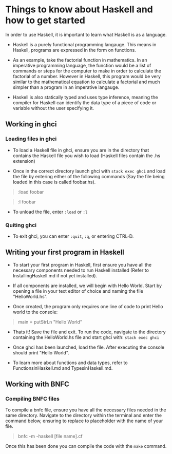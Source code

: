 # Things to know about Haskell and how to get started

In order to use Haskell, it is important to learn what Haskell is as a language. 

* Haskell is a purely functional programming langauge. This means in Haskell, programs are expressed in the form on functions. 

* As an example, take the factorial function in mathematics. In an imperative programming language, the function would be a list of commands or steps for the computer to make in order to calculate the factorial of a number. However in Haskell, this program would be very similar to the mathematical equation to calculate a factorial and much simpler than a program in an imperative langauge. 

* Haskell is also statically typed and uses type inference, meaning the compiler for Haskell can identify the data type of a piece of code or variable without the user specifying it.

## Working in ghci

### Loading files in ghci

* To load a Haskell file in ghci, ensure you are in the directory that contains the Haskell file you wish to load \(Haskell files contain the .hs extension\) 

* Once in the correct directory launch ghci with `stack exec ghci` and load the file by entering either of the following commands \(Say the file being loaded in this case is called foobar.hs\).

> :load foobar

> :l foobar 

* To unload the file, enter `:load` or `:l`

### Quiting ghci

* To exit ghci, you can enter `:quit`, `:q`, or entering CTRL-D.

## Writing your first program in Haskell

* To start your first program in Haskell, first ensure you have all the necessary components needed to run Haskell installed \(Refer to InstallingHaskell.md if not yet installed\).

* If all components are installed, we will begin with Hello World. Start by opening a file in your text editor of choice and naming the file "HelloWorld.hs". 

* Once created, the program only requires one line of code to print Hello world to the console:

> main = putStrLn "Hello World"

* Thats it! Save the file and exit. To run the code, navigate to the directory containing the HelloWorld.hs file and start ghci with: `stack exec ghci`

* Once ghci has been launched, load the file. After executing the console should print "Hello World".

* To learn more about functions and data types, refer to FunctionsinHaskell.md and TypesinHaskell.md.

## Working with BNFC

### Compiling BNFC files

To compile a bnfc file, ensure you have all the necessary files needed in the same directory. Navigate to the directory within the terminal and enter the command below, ensuring to replace to placeholder with the name of your file.

> bnfc -m -haskell [file name].cf

Once this has been done you can compile the code with the `make` command.